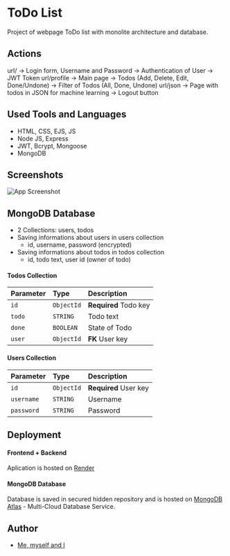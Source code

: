 # ToDo List

Project of webpage ToDo list with monolite architecture and database.

## Actions

url/ -> Login form, Username and Password
-> Authentication of User -> JWT Token
url/profile -> Main page
-> Todos (Add, Delete, Edit, Done/Undone)
-> Filter of Todos (All, Done, Undone)
url/json -> Page with todos in JSON for machine learning
-> Logout button

## Used Tools and Languages

- HTML, CSS, EJS, JS
- Node JS, Express
- JWT, Bcrypt, Mongoose
- MongoDB

## Screenshots

![App Screenshot](https://via.placeholder.com/700x100?text=Not+Added+Yet)

## MongoDB Database

- 2 Collections: users, todos
- Saving informations about users in users collection
  - id, username, password (encrypted)
- Saving informations about todos in todos collection
  - id, todo text, user id (owner of todo)

#### Todos Collection

| Parameter | Type     | Description                |
| :-------- | :------- | :------------------------- |
| `id` | `ObjectId` | **Required** Todo key |
| `todo` | `STRING` | Todo text |
| `done` | `BOOLEAN` | State of Todo |
| `user` | `ObjectId` | **FK** User key |

#### Users Collection

| Parameter | Type     | Description                |
| :-------- | :------- | :------------------------- |
| `id` | `ObjectId` | **Required** User key |
| `username` | `STRING` | Username |
| `password` | `STRING` | Password |

## Deployment

#### Frontend + Backend
Aplication is hosted on [Render](https://render.com/)

#### MongoDB Database
Database is saved in secured hidden repository and is hosted on [MongoDB Atlas](https://www.mongodb.com/atlas/database) - Multi-Cloud Database Service.


## Author

- [Me, myself and I](https://github.com/DavidKarnik)
